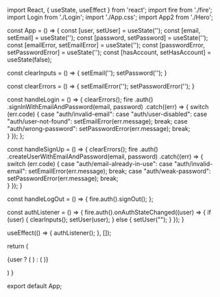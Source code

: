 import React, { useState, useEffect } from 'react';
import fire from './fire';
import Login from './Login';
import './App.css';
import App2 from './Hero';

const App = () => {
  const [user, setUser] = useState('');
  const [email, setEmail] = useState('');
  const [password, setPassword] = useState('');
  const [emailError, setEmailError] = useState('');
  const [passwordError, setPasswordError] = useState('');
  const [hasAccount, setHasAccount] = useState(false);

  const clearInputs = () => {
    setEmail('');
    setPassword('');
  }

  const clearErrors = () => {
    setEmailError('');
    setPasswordError('');
  }

  const handleLogin = () => {
    clearErrors();
    fire
      .auth()
      .signInWithEmailAndPassword(email, password)
      .catch((err) => {
        switch (err.code) {
          case "auth/invalid-email":
          case "auth/user-disabled":
          case "auth/user-not-found":
            setEmailError(err.message);
            break;
          case "auth/wrong-password":
            setPasswordError(err.message);
            break;    
        }
      });
  };

  const handleSignUp = () => {
    clearErrors();
    fire
      .auth()
      .createUserWithEmailAndPassword(email, password)
      .catch((err) => {
        switch (err.code) {
          case "auth/email-already-in-use":
          case "auth/invalid-email":
            setEmailError(err.message);
            break;
          case "auth/weak-password":
            setPasswordError(err.message);
            break;    
        }
      });
  }

  const handleLogOut = () => {
    fire.auth().signOut();
  };

  const authListener = () => {
    fire.auth().onAuthStateChanged((user) => {
      if (user) {
        clearInputs();
        setUser(user);
      } else {
        setUser("");
      }
    });
  }

  useEffect(() => {
    authListener();
  }, []);


  return (
    <div className='App'>
      {user ? (
        <App2 handleLogOut={handleLogOut} />
      ) : (
      <Login 
          email={email} 
          setEmail={setEmail} 
          password={password} 
          setPassword={setPassword} 
          handleLogin={handleLogin}
          handleSignUp={handleSignUp}
          hasAccount={hasAccount}
          setHasAccount={setHasAccount}
          emailError={emailError}
          passwordError={passwordError}
          />
      )}
    </div>
  
  )
}

export default App;

